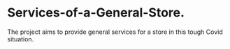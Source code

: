 # Services-of-a-General-Store.
The project aims to provide general services for a store in this tough Covid situation.
